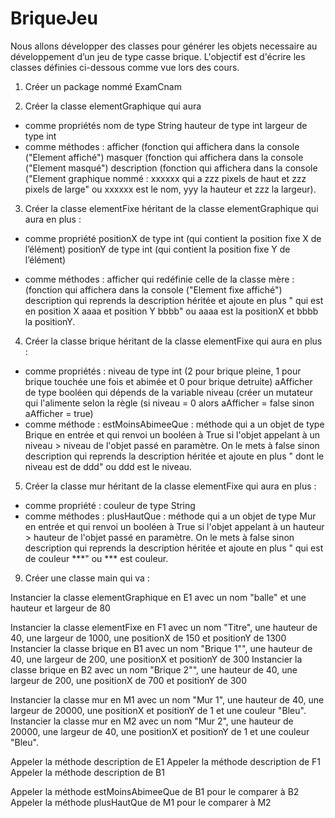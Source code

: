 # BriqueJeu
Nous allons développer des classes pour générer les objets necessaire au développement d’un jeu de type casse brique. L'objectif est d'écrire les classes définies ci-dessous comme vue lors des cours.

1. Créer un package nommé ExamCnam

2. Créer la classe elementGraphique qui aura
- comme propriétés
nom de type String
hauteur de type int
largeur de type int
- comme méthodes :
afficher (fonction qui affichera dans la console ("Element affiché")
masquer (fonction qui affichera dans la console ("Element masqué")
description (fonction qui affichera dans la console ("Element graphique nommé : xxxxxx qui a zzz pixels de haut et zzz pixels de large" ou xxxxxx est le nom, yyy la hauteur et zzz la largeur).


3. Créer la classe elementFixe héritant de la classe elementGraphique qui aura en plus :
- comme propriété
positionX de type int (qui contient la position fixe X de l’élément)
positionY de type int (qui contient la position fixe Y de l’élément)

- comme méthodes :
afficher qui redéfinie celle de la classe mère : (fonction qui affichera dans la console ("Element fixe affiché")
description qui reprends la description héritée et ajoute en plus " qui est en position X aaaa et position Y bbbb" ou aaaa est la positionX et bbbb la positionY.

4. Créer la classe brique héritant de la classe elementFixe qui aura en plus :
- comme propriétés :
niveau de type int (2 pour brique pleine, 1 pour brique touchée une fois et abimée et 0 pour brique detruite)
aAfficher de type booléen qui dépends de la variable niveau (créer un mutateur qui l'alimente selon la règle (si niveau = 0 alors aAfficher = false sinon aAfficher = true)
- comme méthode :
estMoinsAbimeeQue : méthode qui a un objet de type Brique en entrée et qui renvoi un booléen à True si l'objet appelant à un niveau > niveau de l'objet passé en paramètre. On le mets à false sinon
description qui reprends la description héritée et ajoute en plus " dont le niveau est de ddd" ou ddd est le niveau.


5. Créer la classe mur héritant de la classe elementFixe qui aura en plus :
- comme propriété :
couleur de type String
- comme méthodes :
plusHautQue : méthode qui a un objet de type Mur en entrée et qui renvoi un booléen à True si l'objet appelant à un hauteur > hauteur de l'objet passé en paramètre. On le mets à false sinon
description qui reprends la description héritée et ajoute en plus " qui est de couleur ***" ou *** est couleur.

9. Créer une classe main qui va :

Instancier la classe elementGraphique en E1 avec un nom "balle" et une hauteur et largeur de 80

Instancier la classe elementFixe en F1 avec un nom "Titre", une hauteur de 40, une largeur de 1000, une positionX de 150 et positionY de 1300
Instancier la classe brique en B1 avec un nom "Brique 1"", une hauteur de 40, une largeur de 200, une positionX et positionY de 300
Instancier la classe brique en B2 avec un nom "Brique 2"", une hauteur de 40, une largeur de 200, une positionX de 700 et positionY de 300

Instancier la classe mur en M1 avec un nom "Mur 1", une hauteur de 40, une largeur de 20000, une positionX et positionY de 1 et une couleur "Bleu".
Instancier la classe mur en M2 avec un nom "Mur 2", une hauteur de 20000, une largeur de 40, une positionX et positionY de 1 et une couleur "Bleu".

Appeler la méthode description de E1
Appeler la méthode description de F1
Appeler la méthode description de B1


Appeler la méthode estMoinsAbimeeQue de B1 pour le comparer à B2
Appeler la méthode plusHautQue de M1 pour le comparer à M2 
